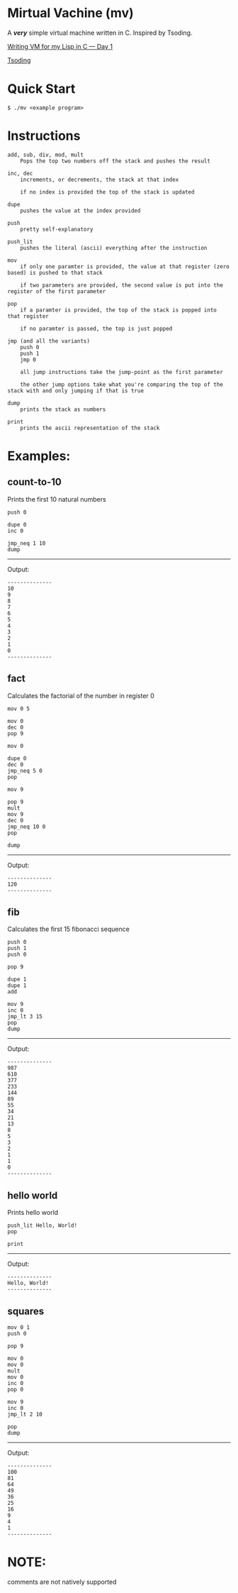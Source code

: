 # Mirtual Vachine (mv)
A ***very*** simple virtual machine written in C. Inspired by Tsoding.

[Writing VM for my Lisp in C — Day 1](https://www.youtube.com/watch?v=0irYsCYuZws&list=PLpM-Dvs8t0VY73ytTCQqgvgCWttV3m8LM) 

[Tsoding](https://www.youtube.com/@TsodingDaily)

# Quick Start
```console
$ ./mv <example program>
```
# Instructions

    add, sub, div, mod, mult 
        Pops the top two numbers off the stack and pushes the result

    inc, dec
        increments, or decrements, the stack at that index
        
        if no index is provided the top of the stack is updated
    
    dupe
        pushes the value at the index provided

    push
        pretty self-explanatory

    push_lit
        pushes the literal (ascii) everything after the instruction

    mov
        if only one paramter is provided, the value at that register (zero based) is pushed to that stack
        
        if two parameters are provided, the second value is put into the register of the first parameter

    pop
        if a paramter is provided, the top of the stack is popped into that register
        
        if no paramter is passed, the top is just popped

    jmp (and all the variants)
        push 0
        push 1
        jmp 0

        all jump instructions take the jump-point as the first parameter

        the other jump options take what you're comparing the top of the stack with and only jumping if that is true

    dump
        prints the stack as numbers
    
    print
        prints the ascii representation of the stack

# Examples:
## count-to-10
Prints the first 10 natural numbers

```
push 0

dupe 0
inc 0

jmp_neq 1 10
dump
```
--------------
Output:
```
--------------
10
9
8
7
6
5
4
3
2
1
0
--------------
```

## fact
Calculates the factorial of the number in register 0

```
mov 0 5

mov 0
dec 0
pop 9

mov 0

dupe 0
dec 0
jmp_neq 5 0
pop

mov 9

pop 9
mult
mov 9
dec 0
jmp_neq 10 0
pop

dump
```
--------------
Output:
```
--------------
120
--------------
```

## fib
Calculates the first 15 fibonacci sequence

``` Code  
push 0
push 1
push 0

pop 9

dupe 1
dupe 1
add

mov 9
inc 0
jmp_lt 3 15
pop
dump
```
--------------
Output:
```
--------------
987
610
377
233
144
89
55
34
21
13
8
5
3
2
1
1
0
--------------
```

## hello world
Prints hello world

``` 
push_lit Hello, World!
pop

print
```
--------------
Output:
```
--------------
Hello, World!
--------------
```

## squares
```
mov 0 1
push 0

pop 9

mov 0
mov 0
mult
mov 0
inc 0
pop 0

mov 9
inc 0
jmp_lt 2 10

pop
dump
```
--------------
Output:
``` 
--------------
100
81
64
49
36
25
16
9
4
1
--------------
```

# NOTE:
comments are not natively supported
